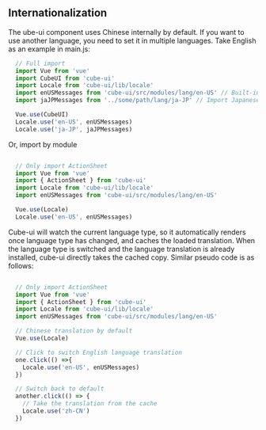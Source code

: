 ## Internationalization

The ube-ui component uses Chinese internally by default. If you want to use another language, you need to set it in multiple languages. Take English as an example in main.js:

```js
  // Full import
  import Vue from 'vue'
  import CubeUI from 'cube-ui'
  import Locale from 'cube-ui/lib/locale'
  import enUSMessages from 'cube-ui/src/modules/lang/en-US' // Built-in in Cube-ui
  import jaJPMessages from '../some/path/lang/ja-JP' // Import Japanese language by yourself

  Vue.use(CubeUI)
  Locale.use('en-US', enUSMessages)
  Locale.use('ja-JP', jaJPMessages)
```

Or, import by module

```js

  // Only import ActionSheet
  import Vue from 'vue'
  import { ActionSheet } from 'cube-ui'
  import Locale from 'cube-ui/lib/locale'
  import enUSMessages from 'cube-ui/src/modules/lang/en-US'

  Vue.use(Locale)
  Locale.use('en-US', enUSMessages)

```

Cube-ui will watch the current language type, so it automatically renders once language type has changed, and caches the loaded translation. When the language type is switched and the language translation is already installed, cube-ui directly takes the cached copy. Similar pseudo code is as follows:

```js

  // Only import ActionSheet
  import Vue from 'vue'
  import { ActionSheet } from 'cube-ui'
  import Locale from 'cube-ui/lib/locale'
  import enUSMessages from 'cube-ui/src/modules/lang/en-US'

  // Chinese translation by default
  Vue.use(Locale)

  // Click to switch English language translation
  one.click(() =>{
    Locale.use('en-US', enUSMessages)
  })

  // Switch back to default
  another.click(() => {
    // Take the translation from the cache
    Locale.use('zh-CN')
  })

```
